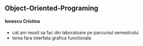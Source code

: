 ## Object-Oriented-Programing
#### Ionescu Cristina
- cat am reusit sa fac din laboratoare pe parcursul semestrului
- tema fara interfata grafica functionala
